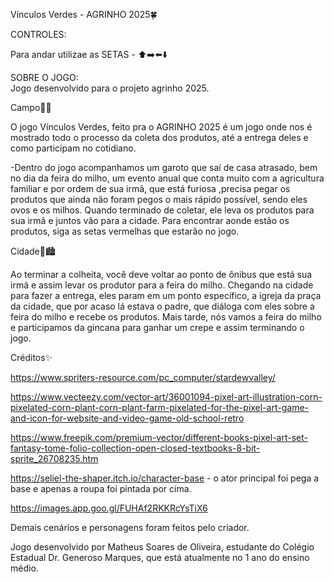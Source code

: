 Vínculos Verdes - AGRINHO 2025🍀

CONTROLES:   

Para andar utilizae as SETAS  - ⬆️➡️⬅️⬇️


SOBRE O JOGO:   
   Jogo desenvolvido para o projeto agrinho 2025.

Campo🌾🌻

O jogo Vínculos Verdes, feito pra o AGRINHO 2025  é um jogo onde nos é mostrado todo o processo da coleta dos produtos, até a entrega deles e como participam  no cotidiano.

-Dentro do jogo acompanhamos um garoto que saí de casa atrasado, bem no dia da feira do milho, um evento anual que conta muito com a agricultura familiar e por ordem de sua irmã, que está furiosa ,precisa pegar os produtos que ainda não foram pegos o mais rápido possível, sendo eles ovos e os milhos. Quando terminado de coletar, ele leva os produtos para sua irmã e juntos vão para a cidade. Para encontrar aonde estão os produtos, siga as setas vermelhas que estarão no jogo.

Cidade🚗🏙️
 
Ao terminar a colheita, você deve voltar ao ponto de ônibus que está sua irmã e assim levar os produtor para a feira do milho. Chegando na cidade para fazer a entrega, eles param em um ponto específico, a igreja da praça da cidade, que por acaso lá estava o padre, que diáloga com eles sobre a feira do milho e recebe os produtos. 
Mais tarde, nós vamos a feira do milho e participamos da gincana para ganhar um crepe e assim terminando o jogo.

Créditos✨

https://www.spriters-resource.com/pc_computer/stardewvalley/

https://www.vecteezy.com/vector-art/36001094-pixel-art-illustration-corn-pixelated-corn-plant-corn-plant-farm-pixelated-for-the-pixel-art-game-and-icon-for-website-and-video-game-old-school-retro

https://www.freepik.com/premium-vector/different-books-pixel-art-set-fantasy-tome-folio-collection-open-closed-textbooks-8-bit-sprite_26708235.htm

https://seliel-the-shaper.itch.io/character-base - o ator principal foi pega a base e apenas a roupa foi pintada por cima.

https://images.app.goo.gl/FUHAf2RKKRcYsTiX6

Demais cenários e personagens foram feitos pelo criador.    

Jogo desenvolvido por Matheus Soares de Oliveira, estudante do Colégio Estadual Dr. Generoso Marques, que está atualmente no 1 ano do ensino médio.
